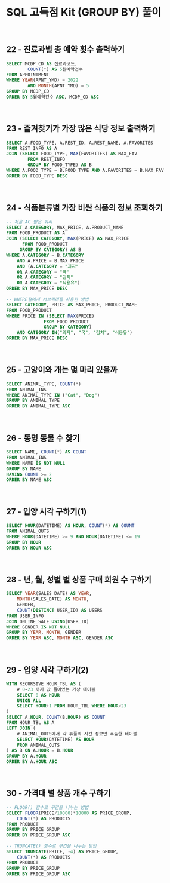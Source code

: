 # SQL 고득점 Kit (GROUP BY) 풀이

<br/>

## 22 - 진료과별 총 예약 횟수 출력하기
```sql
SELECT MCDP_CD AS 진료과코드,
        COUNT(*) AS 5월예약건수
FROM APPOINTMENT
WHERE YEAR(APNT_YMD) = 2022
        AND MONTH(APNT_YMD) = 5
GROUP BY MCDP_CD
ORDER BY 5월예약건수 ASC, MCDP_CD ASC
```

<br/>

## 23 - 즐겨찾기가 가장 많은 식당 정보 출력하기
```sql
SELECT A.FOOD_TYPE, A.REST_ID, A.REST_NAME, A.FAVORITES
FROM REST_INFO AS A
JOIN (SELECT FOOD_TYPE, MAX(FAVORITES) AS MAX_FAV
        FROM REST_INFO
        GROUP BY FOOD_TYPE) AS B
WHERE A.FOOD_TYPE = B.FOOD_TYPE AND A.FAVORITES = B.MAX_FAV
ORDER BY FOOD_TYPE DESC
```

<br/>

## 24 - 식품분류별 가장 비싼 식품의 정보 조회하기
```sql
-- 처음 AC 받은 쿼리 
SELECT A.CATEGORY, MAX_PRICE, A.PRODUCT_NAME
FROM FOOD_PRODUCT AS A
JOIN (SELECT CATEGORY, MAX(PRICE) AS MAX_PRICE
      FROM FOOD_PRODUCT
     GROUP BY CATEGORY) AS B
WHERE A.CATEGORY = B.CATEGORY
    AND A.PRICE = B.MAX_PRICE
    AND (A.CATEGORY = "과자"
    OR A.CATEGORY = "국"
    OR A.CATEGORY = "김치"
    OR A.CATEGORY = "식용유")
ORDER BY MAX_PRICE DESC
```
```sql
-- WHERE절에서 서브쿼리를 사용한 방법
SELECT CATEGORY, PRICE AS MAX_PRICE, PRODUCT_NAME
FROM FOOD_PRODUCT
WHERE PRICE IN (SELECT MAX(PRICE)
              FROM FOOD_PRODUCT
              GROUP BY CATEGORY)
    AND CATEGORY IN("과자", "국", "김치", "식용유")
ORDER BY MAX_PRICE DESC
```

<br/>

## 25 - 고양이와 개는 몇 마리 있을까
```sql
SELECT ANIMAL_TYPE, COUNT(*)
FROM ANIMAL_INS
WHERE ANIMAL_TYPE IN ("Cat", "Dog")
GROUP BY ANIMAL_TYPE
ORDER BY ANIMAL_TYPE ASC
```

<br/>

## 26 - 동명 동물 수 찾기
```sql
SELECT NAME, COUNT(*) AS COUNT
FROM ANIMAL_INS
WHERE NAME IS NOT NULL
GROUP BY NAME
HAVING COUNT >= 2
ORDER BY NAME ASC
```

<br/>

## 27 - 입양 시각 구하기(1)
```sql
SELECT HOUR(DATETIME) AS HOUR, COUNT(*) AS COUNT
FROM ANIMAL_OUTS
WHERE HOUR(DATETIME) >= 9 AND HOUR(DATETIME) <= 19
GROUP BY HOUR
ORDER BY HOUR ASC
```

<br/>

## 28 - 년, 월, 성별 별 상품 구매 회원 수 구하기
```sql
SELECT YEAR(SALES_DATE) AS YEAR,
    MONTH(SALES_DATE) AS MONTH,
    GENDER,
    COUNT(DISTINCT USER_ID) AS USERS
FROM USER_INFO
JOIN ONLINE_SALE USING(USER_ID)
WHERE GENDER IS NOT NULL
GROUP BY YEAR, MONTH, GENDER
ORDER BY YEAR ASC, MONTH ASC, GENDER ASC
```

<br/>

## 29 - 입양 시각 구하기(2)
```sql
WITH RECURSIVE HOUR_TBL AS (
    # 0~23 까지 값 들어있는 가상 테이블
	SELECT 0 AS HOUR
	UNION ALL
	SELECT HOUR+1 FROM HOUR_TBL WHERE HOUR<23
)
SELECT A.HOUR, COUNT(B.HOUR) AS COUNT
FROM HOUR_TBL AS A
LEFT JOIN (
    # ANIMAL_OUTS에서 각 튜플의 시간 정보만 추출한 테이블
    SELECT HOUR(DATETIME) AS HOUR
    FROM ANIMAL_OUTS
) AS B ON A.HOUR = B.HOUR
GROUP BY A.HOUR
ORDER BY A.HOUR ASC
```

<br/>

## 30 - 가격대 별 상품 개수 구하기
```sql
-- FLOOR() 함수로 구간을 나누는 방법
SELECT FLOOR(PRICE/10000)*10000 AS PRICE_GROUP,
    COUNT(*) AS PRODUCTS
FROM PRODUCT
GROUP BY PRICE_GROUP
ORDER BY PRICE_GROUP ASC
```

```sql
-- TRUNCATE() 함수로 구간을 나누는 방법
SELECT TRUNCATE(PRICE, -4) AS PRICE_GROUP,
    COUNT(*) AS PRODUCTS
FROM PRODUCT
GROUP BY PRICE_GROUP
ORDER BY PRICE_GROUP ASC
```